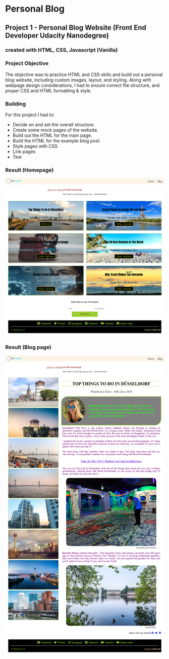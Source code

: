# Personal Blog 

## Project 1 - Personal Blog Website (Front End Developer Udacity Nanodegree)
### created with HTML, CSS, Javascript (Vanilla)

### Project Objective
The objective was to practice HTML and CSS skills and build out a personal blog website, including custom images, layout, and styling. Along with webpage design considerations, I had to ensure correct file structure, and proper CSS and HTML formatting & style.

### Building
For this project I had to: 
* Decide on and set the overall structure. 
* Create some mock pages of the website. 
* Build out the HTML for the main page. 
* Build the HTML for the example blog post. 
* Style pages with CSS
* Link pages
* Test


### Result (Homepage) 
<img src='screenshots/homepage.png'>

### Result (Blog page) 
<img src='screenshots/blog.png'>

